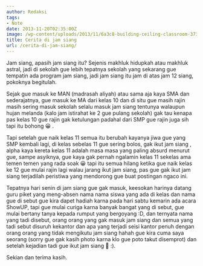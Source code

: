 ```yaml
---
author: Redaksi
tags:
- Note
date: 2013-11-20T02:35:00Z
image: /wp-content/uploads/2013/11/6a3c8-building-ceiling-classroom-373488.jpg
title: Cerita di jam siang
url: /cerita-di-jam-siang/
---
```


Jam siang, apasih jam siang itu? Sejenis makhluk hidupkah atau makhluk astral, jadi di sekolah gue lebih tepatnya sekolah yang sekarang gue tempatin ada program jam siang, jadi jam siang itu jam di atas jam 12 siang, pokoknya begitulah.

Sejak gue masuk ke MAN (madrasah aliyah) atau sama aja kaya SMA dan sederajatnya, gue masuk ke MA dari kelas 10 dan di situ gue masih rajin masih sering masuk sekolah selalu masuk jam siang tentunya walaupun hujan melanda (kalo jam istirahat ke 2 gue pulang sekolah) gak tau kenapa pas kelas 10 gue rajin gak ketulungan padahal dari SMP gue rajin juga sih tapi itu bohong 😀 .

Tapi setelah gue naik kelas 11 semua itu berubah kayanya jiwa gue yang SMP kembali lagi, di kelas sebelas 11 gue sering bolos, gak ikut jam siang , alpha kaya kereta kelas 11 adalah masa masa yang paling absurd menurut gue, sampe asyiknya, gue kaya gak pernah ngalamin kelas 11 sekelas ama temen temen yang rada soak 😀 tapi itu semua hilang ketika gue naik kelas ke 12 gue mulai rajin lagi walau jarang ikut jam siang, pas gue gak ikut jam siang terjadilah peristiwa yang mendorong gue buat postingan ngaco ini.

Tepatnya hari senin di jam siang gue gak masuk, keesokan harinya datang guru piket yang meng-absen nama nama siswa yang ada di kelas dan nama gue di sebut gue kira dapet hadiah karna pada hari sabtu kemarin ada acara ShowUP, tapi gue mulai curiga karna banyak bangat yang di sebut, gue mulai bertany tanya kepada rumput yang bergoyang :D, dan ternyata nama yang tadi disebut, orang orang yang gak masuk jam siang dan semua yang tadi sebut disuruh kekantor dan apa yang terjadi seisi kantor penuh dengan orang orang yang tidak mengikutu jam siang hahah gue kira cuma saya seorang (sorry gue gak kasih photo karna klo gue poto takut disemprot) dan setelah kejadian tadi gue ikut jam siang 🙂 :).

Sekian dan terima kasih.